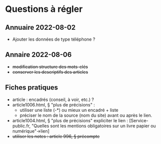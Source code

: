 # Questions à régler

## Annuaire 2022-08-02
- Ajouter les données de type téléphone ?

## Annaire 2022-08-06
- ~~modification structure des mots-clés~~
- ~~conserver les descriptifs des articles~~

## Fiches pratiques
- article : encadrés (conseil, à voir, etc.) ?
- article1006.html, § "plus de précisions" :
  - utiliser une liste (-*) ou mieux un encadré + liste
  - préciser le nom de la source (nom du site) avant ou après le lien.
- article1004.html, § "plus de précisions" expliciter le lien : [Service-public.fr, "Quelles sont les mentions obligatoires sur un livre papier ou numérique"->lien]
- ~~utiliser les notes : article 996, § précompte~~

